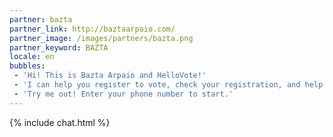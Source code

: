```yaml
---
partner: bazta
partner_link: http://baztaarpaio.com/
partner_image: /images/partners/bazta.png
partner_keyword: BAZTA
locale: en
bubbles:
 - 'Hi! This is Bazta Arpaio and HelloVote!'
 - 'I can help you register to vote, check your registration, and help your friends register.'
 - 'Try me out! Enter your phone number to start.'
---
```

{% include chat.html %}


